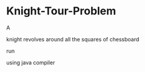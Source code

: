 # Knight-Tour-Problem
A 

knight revolves around all the squares of chessboard

run 

using java compiler
